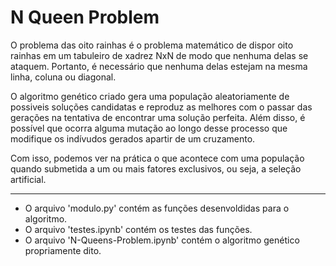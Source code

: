 # N Queen Problem
O problema das oito rainhas é o problema matemático de dispor oito rainhas em um tabuleiro de xadrez NxN de modo que nenhuma delas se ataquem. Portanto, é necessário que nenhuma delas estejam na mesma linha, coluna ou diagonal. 

O algoritmo genético criado gera uma população aleatoriamente de possiveis soluções candidatas e reproduz as melhores com o passar das gerações na tentativa de encontrar uma solução perfeita. Além disso, é possível que ocorra alguma mutação ao longo desse processo que modifique os indívudos gerados apartir de um cruzamento. 

Com isso, podemos ver na prática o que acontece com uma população quando submetida a um ou mais fatores exclusivos, ou seja, a seleção artificial.

---

* O arquivo 'modulo.py' contém as funções desenvoldidas para o algoritmo.
* O arquivo 'testes.ipynb' contém os testes das funções.
* O arquivo 'N-Queens-Problem.ipynb' contém o algoritmo genético propriamente dito.